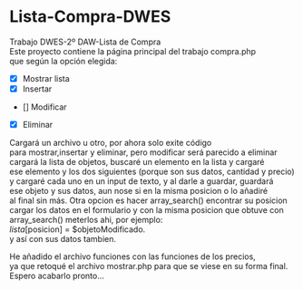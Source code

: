 # Lista-Compra-DWES
Trabajo DWES-2º DAW-Lista de Compra  
Este proyecto contiene la página principal del trabajo compra.php  
que según la opción elegida:  
- [x] Mostrar lista
- [x] Insertar
- [] Modificar
- [x] Eliminar  


Cargará un archivo u otro, por ahora solo exite código  
para mostrar,insertar y eliminar, pero modificar será parecido a eliminar  
cargará la lista de objetos, buscaré un elemento en la lista y cargaré  
ese elemento y los dos siguientes (porque son sus datos, cantidad y precio)  
y cargaré cada uno en un input de texto, y al darle a guardar, guardará  
ese objeto y sus datos, aun nose si en la misma posicion o lo añadiré  
al final sin más. Otra opcion es hacer array_search() encontrar su posicion  
cargar los datos en el formulario y con la misma posicion que obtuve con  
array_search() meterlos ahi, por ejemplo:  
$lista[$posicion] = $objetoModificado.  
y así con sus datos tambien.


He añadido el archivo funciones con las funciones de los precios,   
ya que retoqué el archivo mostrar.php para que se viese en su forma final.  
Espero acabarlo pronto...